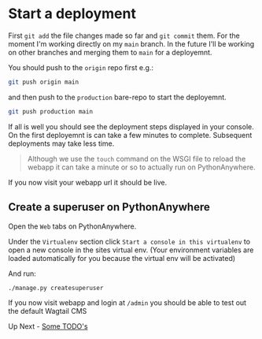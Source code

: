 # Start a deployment

First `git add` the file changes made so far and `git commit` them. For the moment I'm working directly on my `main` branch. In the future I'll be working on other branches and merging them to `main` for a deployemnt.

You should push to the `origin` repo first e.g.:

```bash
git push origin main
```

and then push to the `production` bare-repo to start the deployemnt.

```bash
git push production main
```

If all is well you should see the deployment steps displayed in your console. On the first deployemnt is can take a few minutes to complete. Subsequent deployments may take less time.

> Although we use the `touch` command on the WSGI file to reload the webapp it can take a minute or so to actually run on PythonAnywhere.

If you now visit your webapp url it should be live.

## Create a superuser on PythonAnywhere

Open the `Web` tabs on PythonAnywhere.

Under the `Virtualenv` section click `Start a console in this virtualenv` to open a new console in the sites virtual env. (Your environment variables are loaded automatically for you because the virtual env will be activated)

And run:

```bash
./manage.py createsuperuser
```

If you now visit webapp and login at `/admin` you should be able to test out the default Wagtail CMS

Up Next - [Some TODO's](./m-todos.md)
